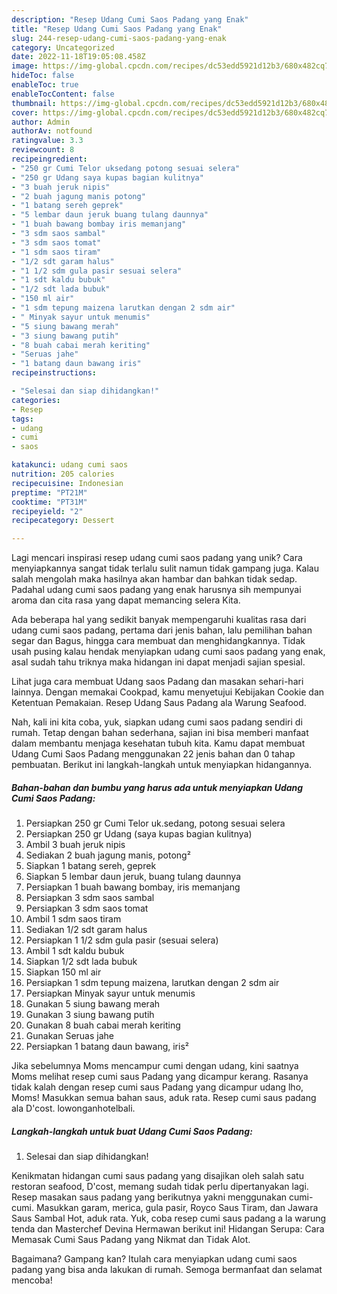 ```yaml
---
description: "Resep Udang Cumi Saos Padang yang Enak"
title: "Resep Udang Cumi Saos Padang yang Enak"
slug: 244-resep-udang-cumi-saos-padang-yang-enak
category: Uncategorized
date: 2022-11-18T19:05:08.458Z
image: https://img-global.cpcdn.com/recipes/dc53edd5921d12b3/680x482cq70/udang-cumi-saos-padang-foto-resep-utama.jpg
hideToc: false
enableToc: true
enableTocContent: false
thumbnail: https://img-global.cpcdn.com/recipes/dc53edd5921d12b3/680x482cq70/udang-cumi-saos-padang-foto-resep-utama.jpg
cover: https://img-global.cpcdn.com/recipes/dc53edd5921d12b3/680x482cq70/udang-cumi-saos-padang-foto-resep-utama.jpg
author: Admin
authorAv: notfound
ratingvalue: 3.3
reviewcount: 8
recipeingredient:
- "250 gr Cumi Telor uksedang potong sesuai selera"
- "250 gr Udang saya kupas bagian kulitnya"
- "3 buah jeruk nipis"
- "2 buah jagung manis potong"
- "1 batang sereh geprek"
- "5 lembar daun jeruk buang tulang daunnya"
- "1 buah bawang bombay iris memanjang"
- "3 sdm saos sambal"
- "3 sdm saos tomat"
- "1 sdm saos tiram"
- "1/2 sdt garam halus"
- "1 1/2 sdm gula pasir sesuai selera"
- "1 sdt kaldu bubuk"
- "1/2 sdt lada bubuk"
- "150 ml air"
- "1 sdm tepung maizena larutkan dengan 2 sdm air"
- " Minyak sayur untuk menumis"
- "5 siung bawang merah"
- "3 siung bawang putih"
- "8 buah cabai merah keriting"
- "Seruas jahe"
- "1 batang daun bawang iris"
recipeinstructions:

- "Selesai dan siap dihidangkan!"
categories:
- Resep
tags:
- udang
- cumi
- saos

katakunci: udang cumi saos 
nutrition: 205 calories
recipecuisine: Indonesian
preptime: "PT21M"
cooktime: "PT31M"
recipeyield: "2"
recipecategory: Dessert

---
```





Lagi mencari inspirasi resep udang cumi saos padang yang unik? Cara menyiapkannya sangat tidak terlalu sulit namun tidak gampang juga. Kalau salah mengolah maka hasilnya akan hambar dan bahkan tidak sedap. Padahal udang cumi saos padang yang enak harusnya sih mempunyai aroma dan cita rasa yang dapat memancing selera Kita.





Ada beberapa hal yang sedikit banyak mempengaruhi kualitas rasa dari udang cumi saos padang, pertama dari jenis bahan, lalu pemilihan bahan segar dan Bagus, hingga cara membuat dan menghidangkannya. Tidak usah pusing kalau hendak menyiapkan udang cumi saos padang yang enak,      asal sudah tahu triknya maka hidangan ini dapat menjadi sajian spesial.














Lihat juga cara membuat Udang saos Padang dan masakan sehari-hari lainnya. Dengan memakai Cookpad, kamu menyetujui Kebijakan Cookie dan Ketentuan Pemakaian. Resep Udang Saus Padang ala Warung Seafood.






Nah, kali ini kita coba, yuk, siapkan udang cumi saos padang sendiri di rumah. Tetap dengan bahan sederhana, sajian ini bisa memberi manfaat dalam membantu menjaga kesehatan tubuh kita. Kamu dapat membuat Udang Cumi Saos Padang menggunakan 22 jenis bahan dan 0 tahap pembuatan. Berikut ini langkah-langkah untuk menyiapkan hidangannya.

<!--inarticleads1-->

##### Bahan-bahan dan bumbu yang harus ada untuk menyiapkan Udang Cumi Saos Padang:

1. Persiapkan 250 gr Cumi Telor uk.sedang, potong sesuai selera
1. Persiapkan 250 gr Udang (saya kupas bagian kulitnya)
1. Ambil 3 buah jeruk nipis
1. Sediakan 2 buah jagung manis, potong²
1. Siapkan 1 batang sereh, geprek
1. Siapkan 5 lembar daun jeruk, buang tulang daunnya
1. Persiapkan 1 buah bawang bombay, iris memanjang
1. Persiapkan 3 sdm saos sambal
1. Persiapkan 3 sdm saos tomat
1. Ambil 1 sdm saos tiram
1. Sediakan 1/2 sdt garam halus
1. Persiapkan 1 1/2 sdm gula pasir (sesuai selera)
1. Ambil 1 sdt kaldu bubuk
1. Siapkan 1/2 sdt lada bubuk
1. Siapkan 150 ml air
1. Persiapkan 1 sdm tepung maizena, larutkan dengan 2 sdm air
1. Persiapkan  Minyak sayur untuk menumis
1. Gunakan 5 siung bawang merah
1. Gunakan 3 siung bawang putih
1. Gunakan 8 buah cabai merah keriting
1. Gunakan Seruas jahe
1. Persiapkan 1 batang daun bawang, iris²


Jika sebelumnya Moms mencampur cumi dengan udang, kini saatnya Moms melihat resep cumi saus Padang yang dicampur kerang. Rasanya tidak kalah dengan resep cumi saus Padang yang dicampur udang lho, Moms! Masukkan semua bahan saus, aduk rata. Resep cumi saus padang ala D&#39;cost. lowonganhotelbali. 

<!--inarticleads2-->

##### Langkah-langkah untuk buat Udang Cumi Saos Padang:


1. Selesai dan siap dihidangkan!

Kenikmatan hidangan cumi saus padang yang disajikan oleh salah satu restoran seafood, D&#39;cost, memang sudah tidak perlu dipertanyakan lagi. Resep masakan saus padang yang berikutnya yakni menggunakan cumi-cumi. Masukkan garam, merica, gula pasir, Royco Saus Tiram, dan Jawara Saus Sambal Hot, aduk rata. Yuk, coba resep cumi saus padang a la warung tenda dan Masterchef Devina Hermawan berikut ini! Hidangan Serupa: Cara Memasak Cumi Saus Padang yang Nikmat dan Tidak Alot. 

Bagaimana? Gampang kan? Itulah cara menyiapkan udang cumi saos padang yang bisa anda lakukan di rumah. Semoga bermanfaat dan selamat mencoba!
